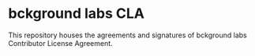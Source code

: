 # bckground labs CLA

This repository houses the agreements and signatures of bckground labs Contributor License Agreement.
